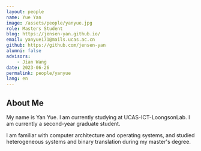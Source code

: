 ```yaml
---
layout: people
name: Yue Yan
image: /assets/people/yanyue.jpg
role: Masters Student
blog: https://jensen-yan.github.io/
email: yanyue171@mails.ucas.ac.cn
github: https://github.com/jensen-yan
alumni: false
advisors:
    - Jian Wang
date: 2023-06-26
permalink: people/yanyue
lang: en
---
```


## About Me

My name is Yan Yue. I am currently studying at UCAS-ICT-LoongsonLab. I am currently a second-year graduate student.

I am familiar with computer architecture and operating systems, and studied heterogeneous systems and binary translation during my master's degree.